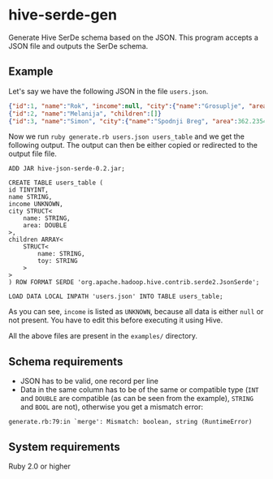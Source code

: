 hive-serde-gen
==============

Generate Hive SerDe schema based on the JSON. This program accepts a JSON file and outputs the SerDe schema.

Example
---
Let's say we have the following JSON in the file `users.json`.

```json
{"id":1, "name":"Rok", "income":null, "city":{"name":"Grosuplje", "area":12544}, "children":[{"name":"Matej"}]}
{"id":2, "name":"Melanija", "children":[]}
{"id":3, "name":"Simon", "city":{"name":"Spodnji Breg", "area":362.2354}, "children":[{"name":"Simonca"},{"name":"Matic", "toy":"Ropotulica"}]}
```

Now we run `ruby generate.rb users.json users_table` and we get the following output. The output can then be either copied or redirected to the output file file.

```
ADD JAR hive-json-serde-0.2.jar;

CREATE TABLE users_table (
id TINYINT,
name STRING,
income UNKNOWN,
city STRUCT<
	name: STRING,
	area: DOUBLE
>,
children ARRAY<
	STRUCT<
		name: STRING,
		toy: STRING
	>
>
) ROW FORMAT SERDE 'org.apache.hadoop.hive.contrib.serde2.JsonSerde';

LOAD DATA LOCAL INPATH 'users.json' INTO TABLE users_table;
```

As you can see, `income` is listed as `UNKNOWN`, because all data is either `null` or not present. You have to edit this before executing it using Hive.

All the above files are present in the `examples/` directory.

Schema requirements
---

- JSON has to be valid, one record per line
- Data in the same column has to be of the same or compatible type (`INT` and `DOUBLE` are compatible (as can be seen from the example), `STRING` and `BOOL` are not), otherwise you get a mismatch error:

```
generate.rb:79:in `merge': Mismatch: boolean, string (RuntimeError)
```

System requirements
---

Ruby 2.0 or higher
